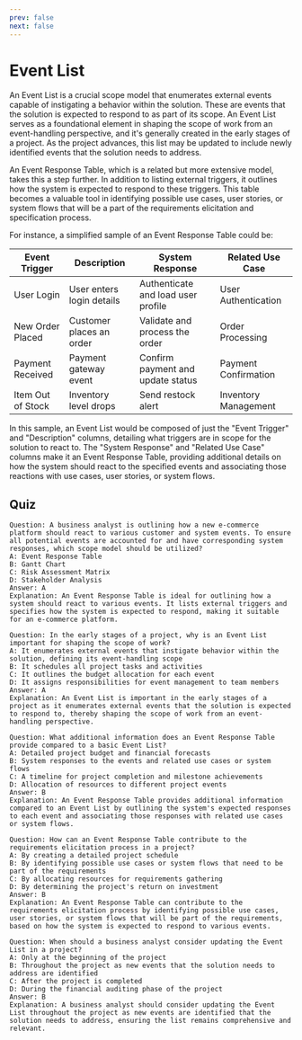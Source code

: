 ```yaml
---
prev: false
next: false
---
```


# Event List

An Event List is a crucial scope model that enumerates external events capable of instigating a behavior within the solution. These are events that the solution is expected to respond to as part of its scope. An Event List serves as a foundational element in shaping the scope of work from an event-handling perspective, and it's generally created in the early stages of a project. As the project advances, this list may be updated to include newly identified events that the solution needs to address.

An Event Response Table, which is a related but more extensive model, takes this a step further. In addition to listing external triggers, it outlines how the system is expected to respond to these triggers. This table becomes a valuable tool in identifying possible use cases, user stories, or system flows that will be a part of the requirements elicitation and specification process.

For instance, a simplified sample of an Event Response Table could be:

| Event Trigger     | Description               | System Response                    | Related Use Case     |
| ----------------- | ------------------------- | ---------------------------------- | -------------------- |
| User Login        | User enters login details | Authenticate and load user profile | User Authentication  |
| New Order Placed  | Customer places an order  | Validate and process the order     | Order Processing     |
| Payment Received  | Payment gateway event     | Confirm payment and update status  | Payment Confirmation |
| Item Out of Stock | Inventory level drops     | Send restock alert                 | Inventory Management |

In this sample, an Event List would be composed of just the "Event Trigger" and "Description" columns, detailing what triggers are in scope for the solution to react to. The "System Response" and "Related Use Case" columns make it an Event Response Table, providing additional details on how the system should react to the specified events and associating those reactions with use cases, user stories, or system flows.

## Quiz

```quiz
Question: A business analyst is outlining how a new e-commerce platform should react to various customer and system events. To ensure all potential events are accounted for and have corresponding system responses, which scope model should be utilized?
A: Event Response Table
B: Gantt Chart
C: Risk Assessment Matrix
D: Stakeholder Analysis
Answer: A
Explanation: An Event Response Table is ideal for outlining how a system should react to various events. It lists external triggers and specifies how the system is expected to respond, making it suitable for an e-commerce platform.

Question: In the early stages of a project, why is an Event List important for shaping the scope of work?
A: It enumerates external events that instigate behavior within the solution, defining its event-handling scope
B: It schedules all project tasks and activities
C: It outlines the budget allocation for each event
D: It assigns responsibilities for event management to team members
Answer: A
Explanation: An Event List is important in the early stages of a project as it enumerates external events that the solution is expected to respond to, thereby shaping the scope of work from an event-handling perspective.

Question: What additional information does an Event Response Table provide compared to a basic Event List?
A: Detailed project budget and financial forecasts
B: System responses to the events and related use cases or system flows
C: A timeline for project completion and milestone achievements
D: Allocation of resources to different project events
Answer: B
Explanation: An Event Response Table provides additional information compared to an Event List by outlining the system's expected responses to each event and associating those responses with related use cases or system flows.

Question: How can an Event Response Table contribute to the requirements elicitation process in a project?
A: By creating a detailed project schedule
B: By identifying possible use cases or system flows that need to be part of the requirements
C: By allocating resources for requirements gathering
D: By determining the project's return on investment
Answer: B
Explanation: An Event Response Table can contribute to the requirements elicitation process by identifying possible use cases, user stories, or system flows that will be part of the requirements, based on how the system is expected to respond to various events.

Question: When should a business analyst consider updating the Event List in a project?
A: Only at the beginning of the project
B: Throughout the project as new events that the solution needs to address are identified
C: After the project is completed
D: During the financial auditing phase of the project
Answer: B
Explanation: A business analyst should consider updating the Event List throughout the project as new events are identified that the solution needs to address, ensuring the list remains comprehensive and relevant.
```

